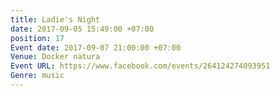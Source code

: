 ```yaml
---
title: Ladie's Night
date: 2017-09-05 15:49:00 +07:00
position: 17
Event date: 2017-09-07 21:00:00 +07:00
Venue: Docker natura
Event URL: https://www.facebook.com/events/264124274093951
Genre: music
---
```


